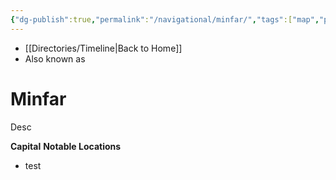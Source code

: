 ```yaml
---
{"dg-publish":true,"permalink":"/navigational/minfar/","tags":["map","planet","innerrim","retraining","unfinished"],"dgHomeLink":false}
---
```


- [[Directories/Timeline\|Back to Home]]
- Also known as 

# Minfar
Desc

**Capital**
**Notable Locations**
- test

